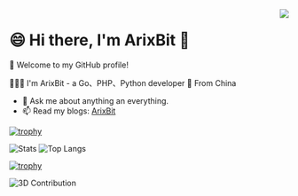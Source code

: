 <a href="https://github.com/arixbit">
  <!-- Change the `github-readme-stats.anuraghazra1.vercel.app` to `github-readme-stats.vercel.app`  -->
  <img align="right" src="https://github-readme-stats.vercel.app/api?username=arixbit&hide=[%22issues%22]&show_icons=true" />
</a>

# 😄 Hi there, I'm ArixBit 👋

🎉 Welcome to my GitHub profile!

👨🏻‍💻 I'm ArixBit - a Go、PHP、Python developer
📍 From China 

- 💬 Ask me about anything an everything.
- 📫 Read my blogs: [ArixBit](https://aliliin.com)

[![trophy](https://github-profile-trophy.vercel.app/?username=arixbit&theme=onedark)](https://github.com/ryo-ma/github-profile-trophy)
<!--
**arixbit/arixbit** is a ✨ _special_ ✨ repository because its `README.md` (this file) appears on your GitHub profile.

Here are some ideas to get you started:

- 🔭 I’m currently working on ...
- 🌱 I’m currently learning ...
- 👯 I’m looking to collaborate on ...
- 🤔 I’m looking for help with ...
- 💬 Ask me about ...
- 📫 How to reach me: ...
- 😄 Pronouns: ...
- ⚡ Fun fact: ...
-->


![Stats](https://github-readme-stats.vercel.app/api?username=arixbit&show_icons=true)
![Top Langs](https://github-readme-stats.vercel.app/api/top-langs/?username=arixbit&layout=compact)

[![trophy](https://github-profile-trophy.vercel.app/?username=arixbit)](https://github.com/ryo-ma/github-profile-trophy)

![3D Contribution](./path-to-3d-contribution-image.svg)
